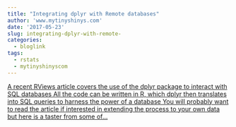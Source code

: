 ```yaml
---
title: "Integrating dplyr with Remote databases"
author: 'www.mytinyshinys.com'
date: '2017-05-23'
slug: integrating-dplyr-with-remote-
categories:
  - bloglink
tags:
  - rstats
  - mytinyshinyscom
---
```


[A recent RViews article covers the use of the dplyr package to interact with SQL databases All the code can be written in R, which dplyr then translates into SQL queries to harness the power of a database You will probably want to read the article if interested in extending the process to your own data but here is a taster from some of...<click to read more>](https://www.mytinyshinys.com/2017/05/23/remotedatabases/)

